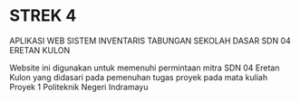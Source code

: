 # STREK 4
 APLIKASI WEB SISTEM INVENTARIS TABUNGAN SEKOLAH DASAR SDN 04 ERETAN KULON
 
 Website ini digunakan untuk memenuhi permintaan mitra SDN 04 Eretan Kulon yang didasari pada pemenuhan tugas proyek pada mata kuliah Proyek 1 Politeknik Negeri Indramayu
